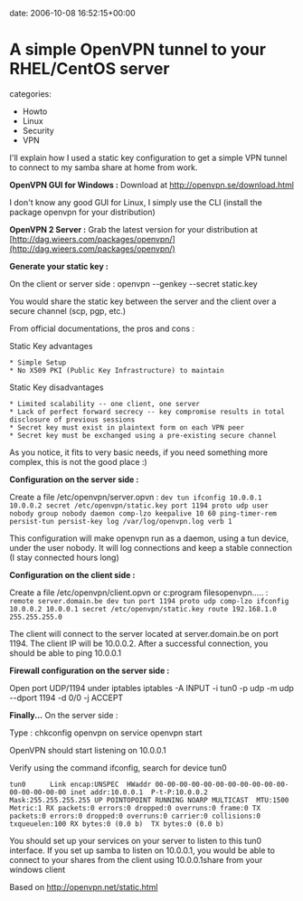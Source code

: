 


date: 2006-10-08 16:52:15+00:00


# A simple OpenVPN tunnel to your RHEL/CentOS server

categories:
- Howto
- Linux
- Security
- VPN


I'll explain how I used a static key configuration to get a simple VPN tunnel to connect to my samba share at home from work.

<!-- more -->

**OpenVPN GUI for Windows :**
Download at http://openvpn.se/download.html

I don't know any good GUI for Linux, I simply use the CLI (install the package openvpn for your distribution)

**OpenVPN 2 Server :**
Grab the latest version for your distribution at [http://dag.wieers.com/packages/openvpn/](http://dag.wieers.com/packages/openvpn/)

**Generate your static key :**

On the client or server side :
openvpn --genkey --secret static.key

You would share the static key between the server and the client over a secure channel (scp, pgp, etc.)

From official documentations, the pros and cons :

Static Key advantages

    * Simple Setup
    * No X509 PKI (Public Key Infrastructure) to maintain

Static Key disadvantages

    * Limited scalability -- one client, one server
    * Lack of perfect forward secrecy -- key compromise results in total disclosure of previous sessions
    * Secret key must exist in plaintext form on each VPN peer
    * Secret key must be exchanged using a pre-existing secure channel

As you notice, it fits to very basic needs, if you need something more complex, this is not the good place :)

**Configuration on the server side :**

Create a file /etc/openvpn/server.opvn :
`dev tun
ifconfig 10.0.0.1 10.0.0.2
secret /etc/openvpn/static.key
port 1194
proto udp
user nobody
group nobody
daemon
comp-lzo
keepalive 10 60
ping-timer-rem
persist-tun
persist-key
log /var/log/openvpn.log
verb 1`

This configuration will make openvpn run as a daemon, using a tun device, under the user nobody. It will log connections and keep a stable connection (I stay connected hours long)

**Configuration on the client side :**

Create a file /etc/openvpn/client.opvn or c:program filesopenvpn..... :
`remote server.domain.be
dev tun
port 1194
proto udp
comp-lzo
ifconfig 10.0.0.2 10.0.0.1
secret /etc/openvpn/static.key
route 192.168.1.0 255.255.255.0`

The client will connect to the server located at server.domain.be on port 1194.
The client IP will be 10.0.0.2. After a successful connection, you should be able to ping 10.0.0.1

**Firewall configuration on the server side :**

Open port UDP/1194 under iptables
iptables -A INPUT -i tun0 -p udp -m udp --dport 1194 -d 0/0 -j ACCEPT

**Finally...**
On the server side : 

Type : 
chkconfig openvpn on
service openvpn start

OpenVPN should start listening on 10.0.0.1

Verify using the command ifconfig, search for device tun0

`tun0      Link encap:UNSPEC  HWaddr 00-00-00-00-00-00-00-00-00-00-00-00-00-00-00-00
          inet addr:10.0.0.1  P-t-P:10.0.0.2  Mask:255.255.255.255
          UP POINTOPOINT RUNNING NOARP MULTICAST  MTU:1500  Metric:1
          RX packets:0 errors:0 dropped:0 overruns:0 frame:0
          TX packets:0 errors:0 dropped:0 overruns:0 carrier:0
          collisions:0 txqueuelen:100
          RX bytes:0 (0.0 b)  TX bytes:0 (0.0 b)`

You should set up your services on your server to listen to this tun0 interface.
If you set up samba to listen on 10.0.0.1, you would be able to connect to your shares from the client using 10.0.0.1share from your windows client




Based on http://openvpn.net/static.html

